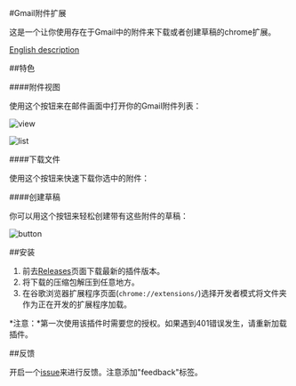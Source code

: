 #Gmail附件扩展

这是一个让你使用存在于Gmail中的附件来下载或者创建草稿的chrome扩展。

[English description](https://github.com/pokerG/Gmail-attachment-extension/blob/master/README.md)

##特色

####附件视图

使用这个按钮来在邮件画面中打开你的Gmail附件列表：

![view](http://gmail-attachment-extension.qiniudn.com/view.jpg)

![list](http://gmail-attachment-extension.qiniudn.com/list.jpg)

####下载文件

使用这个按钮来快速下载你选中的附件：

####创建草稿

你可以用这个按钮来轻松创建带有这些附件的草稿：

![button](http://gmail-attachment-extension.qiniudn.com/createdownload.jpg)

##安装

1. 前去[Releases](https://github.com/pokerG/Gmail-attachment-extension/releases)页面下载最新的插件版本。
2. 将下载的压缩包解压到任意地方。
3. 在谷歌浏览器扩展程序页面(`chrome://extensions/`)选择开发者模式将文件夹作为正在开发的扩展程序加载。

*注意：*第一次使用该插件时需要您的授权。如果遇到401错误发生，请重新加载插件。

##反馈

开启一个[issue](https://github.com/pokerG/Gmail-attachment-extension/issues/new)来进行反馈。注意添加"feedback"标签。


